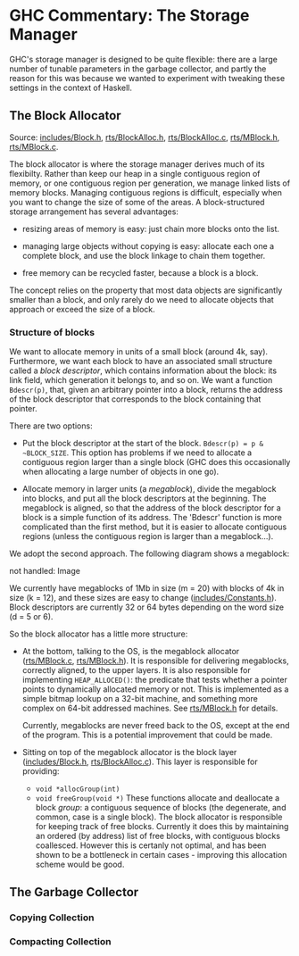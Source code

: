 # GHC Commentary: The Storage Manager



GHC's storage manager is designed to be quite flexible: there are a large number of tunable parameters in the garbage collector, and partly the reason for this was because we wanted to experiment with tweaking these settings in the context of Haskell.



[](/trac/ghc/attachment/wiki/Commentary/Rts/Storage/sm-top.png)


## The Block Allocator



Source: [includes/Block.h](/trac/ghc/browser/ghc/includes/Block.h), [rts/BlockAlloc.h](/trac/ghc/browser/ghc/rts/BlockAlloc.h), [rts/BlockAlloc.c](/trac/ghc/browser/ghc/rts/BlockAlloc.c), [rts/MBlock.h](/trac/ghc/browser/ghc/rts/MBlock.h), [rts/MBlock.c](/trac/ghc/browser/ghc/rts/MBlock.c).



The block allocator is where the storage manager derives much of its flexibilty.  Rather than keep our heap in a single contiguous region of memory, or one contiguous region per generation, we manage linked lists of memory blocks.  Managing contiguous regions is difficult, especially when you want to change the size of some of the areas.  A block-structured storage arrangement has several advantages:


- resizing areas of memory is easy: just chain more blocks onto the list.

- managing large objects without copying is easy: allocate each one a complete block, and use the block linkage to
  chain them together.

- free memory can be recycled faster, because a block is a block.


The concept relies on the property that most data objects are significantly smaller than a block, and only rarely do we need to allocate objects that approach or exceed the size of a block.


### Structure of blocks



We want to allocate memory in units of a small block (around 4k, say).  Furthermore, we want each block to have an associated small structure called a *block descriptor*, which contains information about the block: its link field, which generation it belongs to, and so on.  We want a function `Bdescr(p)`, that, given an arbitrary pointer into a block, returns the address of the block descriptor that corresponds to the block containing that pointer.



There are two options:


- Put the block descriptor at the start of the block.  `Bdescr(p) = p & ~BLOCK_SIZE`.  This option has problems if
  we need to allocate a contiguous region larger than a single block (GHC does this occasionally when allocating
  a large number of objects in one go).

- Allocate memory in larger units (a *megablock*), divide the megablock into blocks, and put all the block
  descriptors at the beginning.  The megablock is aligned, so that the address of the block descriptor for
  a block is a simple function of its address.  The 'Bdescr' function is more complicated than the first
  method, but it is easier to allocate contiguous regions (unless the contiguous region is larger than
  a megablock...).


We adopt the second approach.  The following diagram shows a megablock:



not handled: Image



We currently have megablocks of 1Mb in size (m = 20) with blocks of 4k in size (k = 12), and these sizes are easy to change  ([includes/Constants.h](/trac/ghc/browser/ghc/includes/Constants.h)).  Block descriptors are currently 32 or 64 bytes depending on the word size (d = 5 or 6).



So the block allocator has a little more structure:


- At the bottom, talking to the OS, is the megablock allocator ([rts/MBlock.c](/trac/ghc/browser/ghc/rts/MBlock.c), [rts/MBlock.h](/trac/ghc/browser/ghc/rts/MBlock.h)).
  It is responsible for delivering megablocks, correctly aligned, to the upper layers.  It is also responsible for
  implementing `HEAP_ALLOCED()`: the predicate that tests whether a pointer points to dynamically allocated memory
  or not.  This is implemented as a simple bitmap lookup on a 32-bit machine, and something more complex on
  64-bit addressed machines.  See [rts/MBlock.h](/trac/ghc/browser/ghc/rts/MBlock.h) for details.

  Currently, megablocks are never freed back to the OS, except at the end of the program.  This is a potential
  improvement that could be made.

- Sitting on top of the megablock allocator is the block layer ([includes/Block.h](/trac/ghc/browser/ghc/includes/Block.h), [rts/BlockAlloc.c](/trac/ghc/browser/ghc/rts/BlockAlloc.c)).
  This layer is responsible for providing:

  - `void *allocGroup(int)`
  - `void freeGroup(void *)`
    These functions allocate and deallocate a block *group*: a contiguous sequence of blocks (the degenerate, and common, case
    is a single block).  The block allocator is responsible for keeping track of free blocks.  Currently it does this by
    maintaining an ordered (by address) list of free blocks, with contiguous blocks coallesced.  However this is certanly
    not optimal, and has been shown to be a bottleneck in certain cases - improving this allocation scheme would be good.

## The Garbage Collector


### Copying Collection


### Compacting Collection


